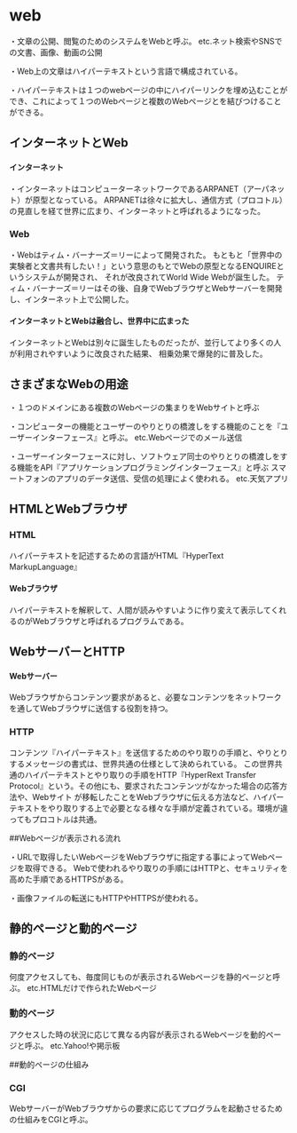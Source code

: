 # web

・文章の公開、閲覧のためのシステムをWebと呼ぶ。
etc.ネット検索やSNSでの文書、画像、動画の公開

・Web上の文章はハイパーテキストという言語で構成されている。

・ハイパーテキストは１つのwebページの中にハイパーリンクを埋め込むことができ、これによって１つのWebページと複数のWebページとを結びつけることができる。

## インターネットとWeb

#### インターネット

・インターネットはコンピューターネットワークであるARPANET（アーパネット）が原型となっている。
ARPANETは徐々に拡大し、通信方式（プロコトル）の見直しを経て世界に広まり、インターネットと呼ばれるようになった。

### Web

・Webはティム・バーナーズ＝リーによって開発された。
もともと「世界中の実験者と文書共有したい！」という意思のもとでWebの原型となるENQUIREというシステムが開発され、
それが改良されてWorld Wide Webが誕生した。
ティム・バーナーズ＝リーはその後、自身でWebブラウザとWebサーバーを開発し、インターネット上で公開した。

#### インターネットとWebは融合し、世界中に広まった
インターネットとWebは別々に誕生したものだったが、並行してより多くの人が利用されやすいように改良された結果、
相乗効果で爆発的に普及した。

## さまざまなWebの用途

・１つのドメインにある複数のWebページの集まりをWebサイトと呼ぶ


・コンピューターの機能とユーザーのやりとりの橋渡しをする機能のことを『ユーザーインターフェース』と呼ぶ。
etc.Webページでのメール送信

・ユーザーインターフェースに対し、ソフトウェア同士のやりとりの橋渡しをする機能をAPI『アプリケーションプログラミングインターフェース』と呼ぶ
スマートフォンのアプリのデータ送信、受信の処理によく使われる。
etc.天気アプリ

## HTMLとWebブラウザ

### HTML
ハイパーテキストを記述するための言語がHTML『HyperText MarkupLanguage』

#### Webブラウザ
ハイパーテキストを解釈して、人間が読みやすいように作り変えて表示してくれるのがWebブラウザと呼ばれるプログラムである。

## WebサーバーとHTTP

#### Webサーバー
Webブラウザからコンテンツ要求があると、必要なコンテンツをネットワークを通してWebブラウザに送信する役割を持つ。

### HTTP
コンテンツ『ハイパーテキスト』を送信するためのやり取りの手順と、やりとりするメッセージの書式は、世界共通の仕様として決められている。
この世界共通のハイパーテキストとやり取りの手順をHTTP『HyperRext Transfer Protocol』という。その他にも、要求されたコンテンツがなかった場合の応答方法や、Webサイト
が移転したことをWebブラウザに伝える方法など、ハイパーテキストをやり取りする上で必要となる様々な手順が定義されている。環境が違ってもプロコトルは共通。

##Webページが表示される流れ

・URLで取得したいWebページをWebブラウザに指定する事によってWebページを取得できる。
Webで使われるやり取りの手順にはHTTPと、セキュリティを高めた手順であるHTTPSがある。

・画像ファイルの転送にもHTTPやHTTPSが使われる。

## 静的ページと動的ページ

### 静的ページ
何度アクセスしても、毎度同じものが表示されるWebページを静的ページと呼ぶ。
etc.HTMLだけで作られたWebページ

### 動的ページ
アクセスした時の状況に応じて異なる内容が表示されるWebページを動的ページと呼ぶ。
etc.Yahoo!や掲示板

##動的ページの仕組み

### CGI
WebサーバーがWebブラウザからの要求に応じてプログラムを起動させるための仕組みをCGIと呼ぶ。　
